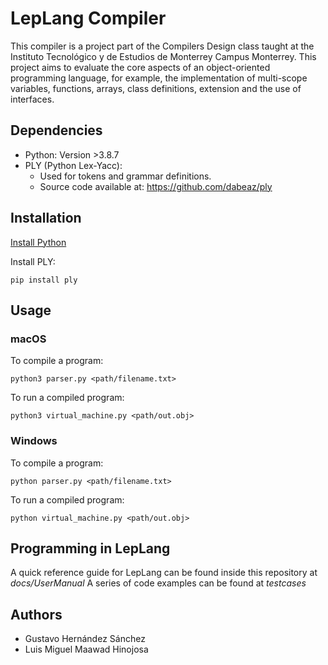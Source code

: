 # LepLang Compiler
This compiler is a project part of the Compilers Design class taught at the Instituto Tecnológico y de Estudios de Monterrey Campus Monterrey. This project aims to evaluate the core aspects of an object-oriented programming language, for example, the implementation of multi-scope variables, functions, arrays, class definitions, extension and the use of interfaces.
## Dependencies
 - Python: Version >3.8.7
 - PLY (Python Lex-Yacc): 
	 - Used for tokens and grammar definitions.
	 - Source code available at: https://github.com/dabeaz/ply

## Installation
[Install Python](https://www.python.org/downloads/)

Install PLY:

    pip install ply
    
## Usage

 ### macOS
To compile a program:

    python3 parser.py <path/filename.txt>

To run a compiled program:

    python3 virtual_machine.py <path/out.obj> 

 ### Windows
To compile a program:

    python parser.py <path/filename.txt>

To run a compiled program:

    python virtual_machine.py <path/out.obj> 
## Programming in LepLang
A quick reference guide for LepLang can be found inside this repository at *docs/UserManual*
A series of code examples can be found at *testcases*

## Authors

 - Gustavo Hernández Sánchez
 - Luis Miguel Maawad Hinojosa
